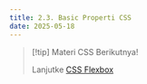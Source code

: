 ```yaml
---
title: 2.3. Basic Properti CSS
date: 2025-05-18
---
```


> [!tip] Materi CSS Berikutnya!
>
> Lanjutke [CSS Flexbox](css-4.md)
